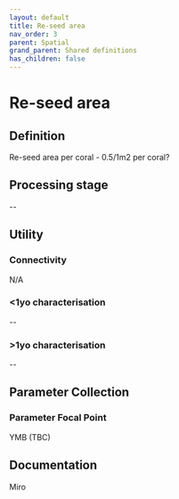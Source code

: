 ```yaml
---
layout: default
title: Re-seed area
nav_order: 3
parent: Spatial
grand_parent: Shared definitions
has_children: false
---
```


# Re-seed area
<!-- 
{: .no_toc .text-delta }
* TOC
{:toc} -->

## Definition

Re-seed area per coral - 0.5/1m2 per coral?

## Processing stage

--

## Utility 
### Connectivity

N/A

### <1yo characterisation

--

### >1yo characterisation

--

## Parameter Collection
### Parameter Focal Point

YMB (TBC)

## Documentation

Miro